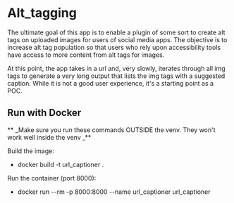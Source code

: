 # Alt_tagging
The ultimate goal of this app is to enable a plugin of some sort to create alt tags on uploaded images for users of social media apps. 
The objective is to increase alt tag population so that users who rely upon accessibility tools have access to more content from alt tags for images.

At this point, the app takes in a url and, very slowly, iterates through all img tags to generate a very long output that lists the img tags with a suggested caption. While it is not a good user experience, it's a starting point as a POC.

## Run with Docker
** _Make sure you run these commands OUTSIDE the venv. They won't work well inside the venv _**

Build the image:

- docker build -t url_captioner .

Run the container (port 8000):

- docker run --rm -p 8000:8000 --name url_captioner url_captioner